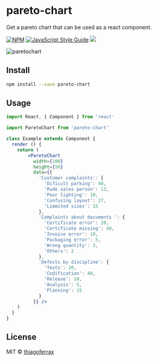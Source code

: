 # pareto-chart

> 

Get a pareto chart that can be used as a react component.

[![NPM](https://img.shields.io/npm/v/pareto-chart.svg)](https://www.npmjs.com/package/pareto-chart) [![JavaScript Style Guide](https://img.shields.io/badge/code_style-standard-brightgreen.svg)](https://standardjs.com)
<a href="https://opensource.org/licenses/MIT"><img src="https://img.shields.io/badge/License-MIT-blue.svg"></a>

![paretochart](https://user-images.githubusercontent.com/43149895/54027917-f942c500-4181-11e9-96d4-9bce88bca5d5.gif)

## Install

```bash
npm install --save pareto-chart
```

## Usage

```jsx
import React, { Component } from 'react'

import ParetoChart from 'pareto-chart'

class Example extends Component {
  render () {
    return (
        <ParetoChart
          width={100}
          height={50}
          data={{
            'Customer complaints': {
              'Dificult parking': 40,
              'Rude sales person': 13,
              'Poor lighting': 10,
              'Confusing layout': 27,
              'Limmited sizes': 15
            },
            'Complaints about documents ': {
              'Certificate error': 20,
              'Certificate missing': 40,
              'Invoice error': 10,
              'Packaging error': 5,
              'Wrong quantity': 3,
              'Others': 2
            },
            'Defects by discipline': {
              'Tests': 20,
              'Codification': 40,
              'Release': 10,
              'Analysis': 5,
              'Planning': 15
            }
          }} />
    )
  }
}
```

## License

MIT © [thiagoferrax](https://github.com/thiagoferrax)